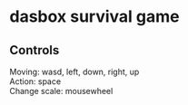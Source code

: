 # dasbox survival game

## Controls

Moving: wasd, left, down, right, up\
Action: space\
Change scale: mousewheel
